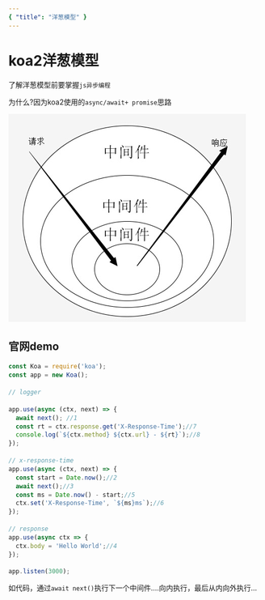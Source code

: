 ```yaml
---
{ "title": "洋葱模型" }
---
```

# koa2洋葱模型

了解洋葱模型前要掌握`js异步编程`

为什么?因为koa2使用的`async/await+ promise`思路

![](/nodejs/koa2洋葱圈.png)

## 官网demo

```js
const Koa = require('koa');
const app = new Koa();

// logger

app.use(async (ctx, next) => {
  await next(); //1
  const rt = ctx.response.get('X-Response-Time');//7
  console.log(`${ctx.method} ${ctx.url} - ${rt}`);//8
});

// x-response-time
app.use(async (ctx, next) => {
  const start = Date.now();//2
  await next();//3
  const ms = Date.now() - start;//5
  ctx.set('X-Response-Time', `${ms}ms`);//6
});

// response
app.use(async ctx => {
  ctx.body = 'Hello World';//4
});

app.listen(3000);
```

如代码，通过`await next()`执行下一个中间件....向内执行，最后从内向外执行...
